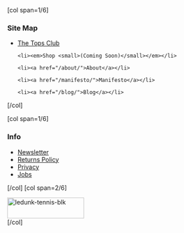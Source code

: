 [col span=1/6]
<div class="text_widget">
<h3 class="widget-title">Site Map</h3>

<ul>
	<li><a href="/product/the-tops-club/">The Tops Club</a></li>

	<li><em>Shop <small>(Coming Soon)</small></em></li>

	<li><a href="/about/">About</a></li>

	<li><a href="/manifesto/">Manifesto</a></li>

	<li><a href="/blog/">Blog</a></li>

</ul>

</div>

[/col]

[col span=1/6]
<div class="text_widget">
<h3 class="widget-title">Info</h3>

<ul>
	<li><a href="/sign-up/">Newsletter</a></li>
	<li><a href="/returns/">Returns Policy</a></li>
	<li><a href="/privacy/">Privacy</a></li>
	<li><a href="/jobs/">Jobs</a></li>
</ul>

</div>

[/col]
[col span=2/6]

<div class="compactlogo">
<a href="/" class="blklogo"><img src="http://dunk.site/wp-content/uploads/2014/01/ledunk-tennis-blk.png" alt="ledunk-tennis-blk" width="176" height="48" class="alignright size-full wp-image-1282" /></a>
</div>
[/col]

